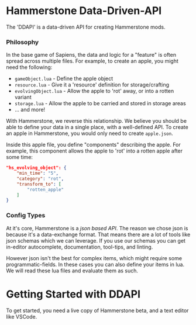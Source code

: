 # Hammerstone Data-Driven-API

The 'DDAPI' is a data-driven API for creating Hammerstone mods.

### Philosophy

In the base game of Sapiens, the data and logic for a "feature" is often spread across multiple files. For example, to create an apple, you might need the following:
 - `gameObject.lua` - Define the apple object
 - `resource.lua` - Give it a 'resource' definition for storage/crafting
 - `evolvingObject.lua` - Allow the apple to 'rot' away, or into a rotten variant
 - `storage.lua` - Allow the apple to be carried and stored in storage areas
 - ... and more!

With Hammerstone, we reverse this relationship. We believe you should be able to define your data in a single place, with a well-defined API. To create
an apple in Hammerstone, you would only need to create `apple.json`.

Inside this apple file, you define "components" describing the apple. For example, this component allows the apple to 'rot' into a rotten apple after some time:

```json
"hs_evolving_object": {
	"min_time": "5",
	"category": "rot",
	"transform_to": [
		"rotten_apple"
	]
}
```

### Config Types

At it's core, Hammerstone is a *json based API*. The reason we chose json is because it's a data-exchange format. That means there are a lot of tools like json schemas which
we can leverage. If you use our schemas you can get in-editor autocomplete, documentation, tool-tips, and linting.

However json isn't the best for complex items, which might require some programmatic-fields. In these cases you can also define your items in lua. We will read these lua files and evaluate them
as such.

# Getting Started with DDAPI

To get started, you need a live copy of Hammerstone beta, and a text editor like VSCode.